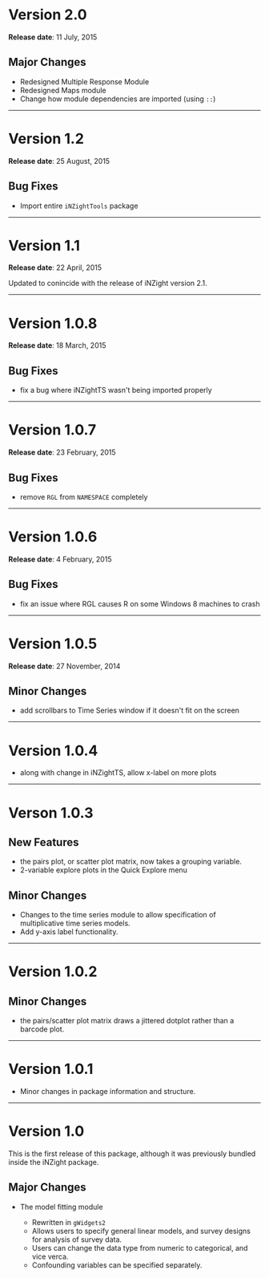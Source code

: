 # Version 2.0
__Release date__: 11 July, 2015

## Major Changes

- Redesigned Multiple Response Module
- Redesigned Maps module
- Change how module dependencies are imported (using `::`)


***
# Version 1.2
__Release date__: 25 August, 2015

## Bug Fixes

- Import entire `iNZightTools` package


***
# Version 1.1
__Release date__: 22 April, 2015

Updated to conincide with the release of iNZight version 2.1.


***
# Version 1.0.8
__Release date__: 18 March, 2015

## Bug Fixes

- fix a bug where iNZightTS wasn't being imported properly


***
# Version 1.0.7
__Release date__: 23 February, 2015

## Bug Fixes

- remove `RGL` from `NAMESPACE` completely


***
# Version 1.0.6
__Release date__: 4 February, 2015

## Bug Fixes

- fix an issue where RGL causes R on some Windows 8 machines to crash


***
# Version 1.0.5
__Release date__: 27 November, 2014

## Minor Changes

- add scrollbars to Time Series window if it doesn't fit on
  the screen


***
# Version 1.0.4

- along with change in iNZightTS, allow x-label on more plots


***
# Verson 1.0.3

## New Features

- the pairs plot, or scatter plot matrix, now takes a grouping variable.
- 2-variable explore plots in the Quick Explore menu

## Minor Changes

- Changes to the time series module to allow specification of
  multiplicative time series models.
- Add y-axis label functionality.


***
# Version 1.0.2

## Minor Changes

- the pairs/scatter plot matrix draws a jittered dotplot rather than a
  barcode plot.


***
# Version 1.0.1

- Minor changes in package information and structure.


***
# Version 1.0

This is the first release of this package, although it was previously
bundled inside the iNZight package.

## Major Changes

- The model fitting module

  - Rewritten in `gWidgets2`
  - Allows users to specify general linear models, and survey
  	designs for analysis of survey data.
  - Users can change the data type from numeric to categorical, and vice verca.
  - Confounding variables can be specified separately.
